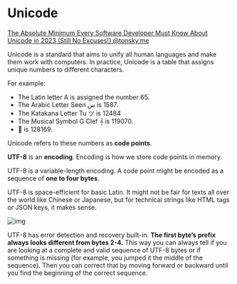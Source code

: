 # Unicode

[The Absolute Minimum Every Software Developer Must Know About Unicode in 2023 (Still No Excuses!) @tonsky.me](https://tonsky.me/blog/unicode/)

Unicode is a standard that aims to unify all human languages and make them work with computers. In practice, Unicode is a table that assigns unique numbers to different characters.

For example:

- The Latin letter A is assigned the number 65.
- The Arabic Letter Seen س is 1587.
- The Katakana Letter Tu ツ is 12484
- The Musical Symbol G Clef 𝄞 is 119070.
- 💩 is 128169.

Unicode refers to these numbers as **code points**.

**UTF-8** is an **encoding**. Encoding is how we store code points in memory.

UTF-8 is a variable-length encoding. A code point might be encoded as a sequence of **one to four bytes**.

UTF-8 is space-efficient for basic Latin. It might not be fair for texts all over the world like Chinese or Japanese, but for technical strings like HTML tags or JSON keys, it makes sense.

![img](/img/1E4935F4-4BB3-4FE0-AC71-11F4A9665916.png)

UTF-8 has error detection and recovery built-in. **The first byte’s prefix always looks different from bytes 2-4.** This way you can always tell if you are looking at a complete and valid sequence of UTF-8 bytes or if something is missing (for example, you jumped it the middle of the sequence). Then you can correct that by moving forward or backward until you find the beginning of the correct sequence.
